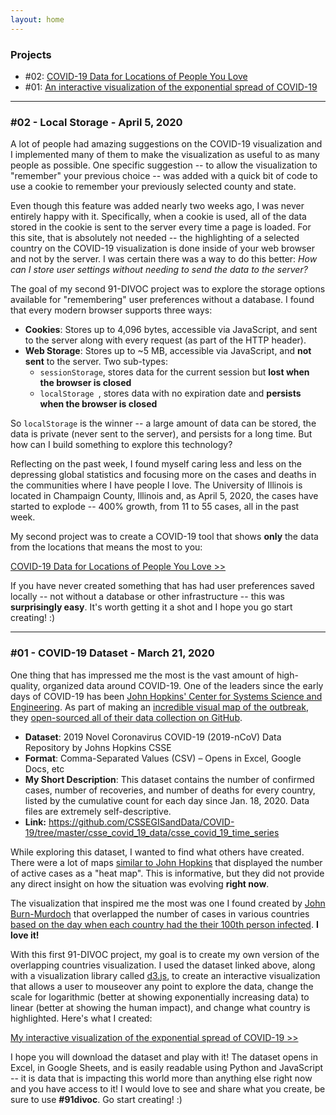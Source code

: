 ```yaml
---
layout: home
---
```


<h3>Projects</h3>

<ul>
  <li>
    #02: <a href="pages/covid-by-your-locations/">COVID-19 Data for Locations of People You Love</a>
  </li>
  <li>
    #01: <a href="pages/covid-visualization/">An interactive visualization of the exponential spread of COVID-19</a>
  </li>
</ul>

<hr>

<h3>#02 - Local Storage - April 5, 2020</h3>

<p>
  A lot of people had amazing suggestions on the COVID-19 visualization and I implemented many of them to make the visualization as useful to as
  many people as possible.  One specific suggestion -- to allow the visualization to "remember" your previous choice -- was added with a quick bit
  of code to use a cookie to remember your previously selected county and state.
</p>

<p>
  Even though this feature was added nearly two weeks ago, I was never entirely happy with it.  Specifically, when a cookie is used, all of the
  data stored in the cookie is sent to the server every time a page is loaded.  For this site, that is absolutely not needed -- the highlighting
  of a selected country on the COVID-19 visualization is done inside of your web browser and not by the server.   I was certain there was a way
  to do this better: <i>How can I store user settings without needing to send the data to the server?</i>
</p>

<p>
  The goal of my second 91-DIVOC project was to explore the storage options available for "remembering" user preferences without a database.
  I found that every modern browser supports three ways:
</p>

<ul>
  <li>
    <b>Cookies</b>: Stores up to 4,096 bytes, accessible via JavaScript, and sent to the server along with every request (as part of the HTTP header).
  </li>
  <li>
    <b>Web Storage</b>: Stores up to ~5 MB, accessible via JavaScript, and <b>not sent</b> to the server.  Two sub-types:
    <ul>
      <li>
        <code>sessionStorage</code>, stores data for the current session but <b>lost when the browser is closed</b>
      </li>
      <li>
        <code>localStorage </code>, stores data with no expiration date and <b>persists when the browser is closed</b>
      </li>
    </ul>
  </li>
</ul>

<p>
  So <code>localStorage</code> is the winner -- a large amount of data can be stored, the data is private (never sent to the server), and
  persists for a long time.  But how can I build something to explore this technology?
</p>

<p>
  Reflecting on the past week, I found myself caring less and less on the depressing global statistics and focusing more on the cases and
  deaths in the communities where I have people I love.  The University of Illinois is located in Champaign County, Illinois and, as April 5, 2020,
  the cases have started to explode -- 400% growth, from 11 to 55 cases, all in the past week.
</p>

<p>
  My second project was to create a COVID-19 tool that shows <b>only</b> the data from the locations that means the most to you:
</p>

<div class="card">
  <a href="pages/covid-by-your-locations/">COVID-19 Data for Locations of People You Love &gt;&gt;</a>
</div>

<p>
  If you have never created something that has had user preferences saved locally -- not without a database or other infrastructure -- this
  was <b>surprisingly easy</b>.  It's worth getting it a shot and I hope you go start creating! :)
</p>


<hr>


<h3>#01 - COVID-19 Dataset - March 21, 2020</h3>

<p>
  One thing that has impressed me the most is the vast amount of high-quality, organized data around COVID-19.  One of the leaders
  since the early days of COVID-19 has been <a href="https://systems.jhu.edu/" target="_blank">John Hopkins' Center for Systems Science and Engineering</a>.
  As part of making an <a href="https://www.arcgis.com/apps/opsdashboard/index.html">incredible visual map of the outbreak</a>,
  they <a href="https://github.com/CSSEGISandData/COVID-19">open-sourced all of their data collection on GitHub</a>.
</p>

<p>
  <ul>
    <li>
      <b>Dataset</b>: 2019 Novel Coronavirus COVID-19 (2019-nCoV) Data Repository by Johns Hopkins CSSE
    </li>
    <li>
      <b>Format</b>: Comma-Separated Values (CSV) &ndash; Opens in Excel, Google Docs, etc
    </li>
    <li>
      <b>My Short Description</b>: This dataset contains the number of confirmed cases, number of recoveries, and number of deaths for every country,
      listed by the cumulative count for each day since Jan. 18, 2020.  Data files are extremely self-descriptive.
    </li>
    <li>
      <b>Link:</b> <a href="https://github.com/CSSEGISandData/COVID-19/tree/master/csse_covid_19_data/csse_covid_19_time_series">https://github.com/CSSEGISandData/COVID-19/tree/master/csse_covid_19_data/csse_covid_19_time_series</a>
    </li>
  </ul>
</p>

<p>
  While exploring this dataset, I wanted to find what others have created.  There were a lot of maps
  <a href="https://coronavirus.jhu.edu/map.html">similar to John Hopkins</a> that displayed the number of active cases as a "heat map".  This is
  informative, but they did not provide any direct insight on how the situation was evolving <b>right now</b>.
</p>

<p>
  The visualization that inspired me the most was one I found created by <a href="https://twitter.com/jburnmurdoch" target="_blank">John Burn-Murdoch</a>
  that overlapped the number of cases in various countries
  <a href="https://www.ft.com/content/a26fbf7e-48f8-11ea-aeb3-955839e06441" target="_blank">based on the day when each country had the their 100th person infected</a>.
  <b>I love it!</b>
</p>

<p>
  With this first 91-DIVOC project, my goal is to create my own version of the overlapping countries visualization.  I used the dataset linked above, along with
  a visualization library called <a href="https://d3js.org/" target="_blank">d3.js</a>, to create an interactive visualization that allows a user to mouseover any point to explore the data,
  change the scale for logarithmic (better at showing exponentially increasing data) to linear (better at showing the human impact), and
  change what country is highlighted.  Here's what I created:
</p>

<div class="card">
  <a href="pages/covid-visualization/">My interactive visualization of the exponential spread of COVID-19 &gt;&gt;</a>
</div>

<p>
  I hope you will download the dataset and play with it!  The dataset opens in Excel, in Google Sheets, and is easily readable using Python and
  JavaScript -- it is data that is impacting this world more than anything else right now and you have access to it!  I would love to see
  and share what you create, be sure to use <b>#91divoc</b>.  Go start creating! :)
</p>
